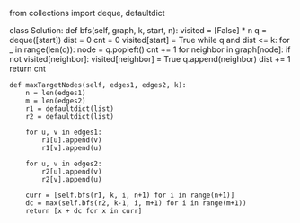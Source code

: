 from collections import deque, defaultdict

class Solution:
    def bfs(self, graph, k, start, n):
        visited = [False] * n
        q = deque([start])
        dist = 0
        cnt = 0
        visited[start] = True
        while q and dist <= k:
            for _ in range(len(q)):
                node = q.popleft()
                cnt += 1
                for neighbor in graph[node]:
                    if not visited[neighbor]:
                        visited[neighbor] = True
                        q.append(neighbor)
            dist += 1
        return cnt

    def maxTargetNodes(self, edges1, edges2, k):
        n = len(edges1)
        m = len(edges2)
        r1 = defaultdict(list)
        r2 = defaultdict(list)

        for u, v in edges1:
            r1[u].append(v)
            r1[v].append(u)

        for u, v in edges2:
            r2[u].append(v)
            r2[v].append(u)

        curr = [self.bfs(r1, k, i, n+1) for i in range(n+1)]
        dc = max(self.bfs(r2, k-1, i, m+1) for i in range(m+1))
        return [x + dc for x in curr]